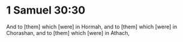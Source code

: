 # 1 Samuel 30:30

And to [them] which [were] in Hormah, and to [them] which [were] in Chorashan, and to [them] which [were] in Athach,